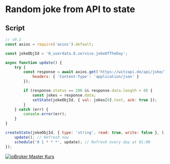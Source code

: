 # Random joke from API to state

## Script

```javascript
// v0.1
const axios = require('axios').default;

const jokeObjId = '0_userdata.0.service.jokeOfTheDay';

async function update() {
    try {
        const response = await axios.get('https://witzapi.de/api/joke/?limit=1&language=de', {
            headers: { 'Content-Type': 'application/json' }
        });

        if (response.status == 200 && response.data.length > 0) {
            const jokes = response.data;
            setState(jokeObjId, { val: jokes[0].text, ack: true });
        }
    } catch (err) {
        console.error(err);
    }
}

createState(jokeObjId, { type: 'string', read: true, write: false }, () => {
    update(); // Refresh now
    schedule('0 1 * * *', update); // Refresh every day at 01:00
});
```

[![ioBroker Master Kurs](https://haus-automatisierung.com/images/ads/ioBroker-Kurs.png?2024)](https://haus-automatisierung.com/iobroker-kurs/?refid=iobroker-scripts)

